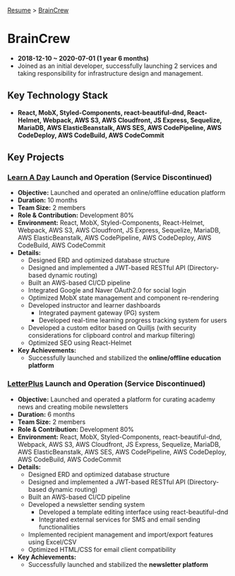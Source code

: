 [Resume](../README.md) &gt; [BrainCrew](./3_braincrew.md)

# BrainCrew

- **2018-12-10 ~ 2020-07-01 (1 year 6 months)**
- Joined as an initial developer, successfully launching 2 services and taking responsibility for infrastructure design and management.

## Key Technology Stack

- **React, MobX, Styled-Components, react-beautiful-dnd, React-Helmet, Webpack, AWS S3, AWS Cloudfront, JS Express, Sequelize, MariaDB, AWS ElasticBeanstalk, AWS SES, AWS CodePipeline, AWS CodeDeploy, AWS CodeBuild, AWS CodeCommit**

## Key Projects

### [Learn A Day](https://learnaday.kr/) Launch and Operation (Service Discontinued)

- **Objective:** Launched and operated an online/offline education platform
- **Duration:** 10 months
- **Team Size:** 2 members
- **Role & Contribution:** Development 80%
- **Environment:** React, MobX, Styled-Components, React-Helmet, Webpack, AWS S3, AWS Cloudfront, JS Express, Sequelize, MariaDB, AWS ElasticBeanstalk, AWS CodePipeline, AWS CodeDeploy, AWS CodeBuild, AWS CodeCommit
- **Details:**
  - Designed ERD and optimized database structure
  - Designed and implemented a JWT-based RESTful API (Directory-based dynamic routing)
  - Built an AWS-based CI/CD pipeline
  - Integrated Google and Naver OAuth2.0 for social login
  - Optimized MobX state management and component re-rendering
  - Developed instructor and learner dashboards
      - Integrated payment gateway (PG) system
      - Developed real-time learning progress tracking system for users
  - Developed a custom editor based on Quilljs (with security considerations for clipboard control and markup filtering)
  - Optimized SEO using React-Helmet
- **Key Achievements:**
  - Successfully launched and stabilized the **online/offline education platform**

### [LetterPlus](https://letter.plus/) Launch and Operation (Service Discontinued)

- **Objective:** Launched and operated a platform for curating academy news and creating mobile newsletters
- **Duration:** 6 months
- **Team Size:** 2 members
- **Role & Contribution:** Development 80%
- **Environment:** React, MobX, Styled-Components, react-beautiful-dnd, Webpack, AWS S3, AWS Cloudfront, JS Express, Sequelize, MariaDB, AWS ElasticBeanstalk, AWS SES, AWS CodePipeline, AWS CodeDeploy, AWS CodeBuild, AWS CodeCommit
- **Details:**
  - Designed ERD and optimized database structure
  - Designed and implemented a JWT-based RESTful API (Directory-based dynamic routing)
  - Built an AWS-based CI/CD pipeline
  - Developed a newsletter sending system
      - Developed a template editing interface using react-beautiful-dnd
      - Integrated external services for SMS and email sending functionalities
  - Implemented recipient management and import/export features using Excel/CSV
  - Optimized HTML/CSS for email client compatibility
- **Key Achievements:**
  - Successfully launched and stabilized the **newsletter platform**
